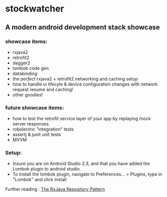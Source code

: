 
# stockwatcher
## A modern android development stack showcase

### showcase items:
- rxjava2
- retrofit2
- dagger2
- lombok code gen
- databinding
- the _perfect_ rxjava2 + retrofit2 networking and caching setup
- how to handle ui lifecyle & device configuration changes with network request resume and caching!
- other goodies!

### future showcase items: 
- how to test the retrofit service layer of your app by replaying mock server responses
- robolectric "integration" tests
- assertj & junit unit tests
- MVVM


### Setup:
- Insure you are on Android Studio 2.3, and that you have added the Lombok plugin to android studio.
- To install the lombok plugin, navigate to Preferences... > Plugins, type in "Lombok" and click install

Further reading : [The RxJava Repository Pattern](https://www.bignerdranch.com/blog/the-rxjava-repository-pattern)
